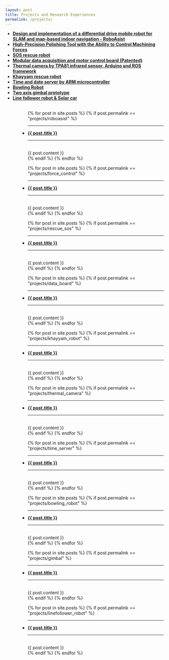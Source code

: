 ```yaml
---
layout: post
title: Projects and Research Experiences
permalink: /projects/
---
```

<ul>

  <li><strong><a href="#roboasist">Design and implementation of a differential drive mobile robot for SLAM and map-based indoor navigation - RoboAsist</a></strong></li>
  <li><strong><a href="#force_control">High-Precision Polishing Tool with the Ability to Control Machining Forces</a></strong></li>
  <li><strong><a href="#rescue_sos">SOS rescue robot</a></strong></li>
  <li><strong><a href="#data_board">Modular data acquisition and motor control board (Patented)</a></strong></li>
  <li><strong><a href="#thermal_camera">Thermal camera by TPA81 infrared sensor, Arduino and ROS framework</a></strong></li>
  <li><strong><a href="#khayyam_robot">Khayyam rescue robot</a></strong></li>
  <li><strong><a href="#time_server">Time and date server by ARM microcontroller</a></strong></li>
  <li><strong><a href="#bowling">Bowling Robot</a></strong></li>
  <li><strong><a href="#gimbal">Two axis gimbal prototype</a></strong></li>
  <li><strong><a href="#linefollower">Line follower robot & Solar car</a></strong></li>

  <br>
<ul>

<ul>
  {% for post in site.posts %}
    {% if post.permalink == "projects/roboasist" %}
      <li>
        <hr> <strong> <a id="roboasist" href="{{ post.url }}">{{ post.title }}</a> </strong> <hr>
        <br>
        {{ post.content }}
        <br>
      </li>
    {% endif %}
  {% endfor %}

  {% for post in site.posts %}
    {% if post.permalink == "projects/force_control" %}
      <li>
        <hr> <strong> <a id="force_control" href="{{ post.url }}">{{ post.title }}</a> </strong> <hr>
        <br>
        {{ post.content }}
        <br>
      </li>
    {% endif %}
  {% endfor %}

  {% for post in site.posts %}
    {% if post.permalink == "projects/rescue_sos" %}
      <li>
        <hr> <strong> <a id="rescue_sos" href="{{ post.url }}">{{ post.title }}</a> </strong> <hr>
        <br>
        {{ post.content }}
        <br>
      </li>
    {% endif %}
  {% endfor %}

  {% for post in site.posts %}
    {% if post.permalink == "projects/data_board" %}
      <li>
        <hr> <strong> <a id="data_board" href="{{ post.url }}">{{ post.title }}</a> </strong> <hr>
        <br>
        {{ post.content }}
        <br>
      </li>
    {% endif %}
  {% endfor %}

  {% for post in site.posts %}
    {% if post.permalink == "projects/khayyam_robot" %}
      <li>
        <hr> <strong> <a id="khayyam_robot" href="{{ post.url }}">{{ post.title }}</a> </strong> <hr>
        <br>
        {{ post.content }}
        <br>
      </li>
    {% endif %}
  {% endfor %}

  {% for post in site.posts %}
    {% if post.permalink == "projects/thermal_camera" %}
      <li>
        <hr> <strong> <a id="thermal_camera" href="{{ post.url }}">{{ post.title }}</a> </strong> <hr>
        <br>
        {{ post.content }}
        <br>
      </li>
    {% endif %}
  {% endfor %}

  {% for post in site.posts %}
    {% if post.permalink == "projects/time_server" %}
      <li>
        <hr> <strong> <a id="time_server" href="{{ post.url }}">{{ post.title }}</a> </strong> <hr>
        <br>
        {{ post.content }}
        <br>
      </li>
    {% endif %}
  {% endfor %}

  {% for post in site.posts %}
    {% if post.permalink == "projects/bowling_robot" %}
      <li>
        <hr> <strong> <a id="bowling" href="{{ post.url }}">{{ post.title }}</a> </strong> <hr>
        <br>
        {{ post.content }}
        <br>
      </li>
    {% endif %}
  {% endfor %}

  {% for post in site.posts %}
    {% if post.permalink == "projects/gimbal" %}
      <li>
        <hr> <strong> <a id="gimbal" href="{{ post.url }}">{{ post.title }}</a> </strong> <hr>
        <br>
        {{ post.content }}
        <br>
      </li>
    {% endif %}
  {% endfor %}

  {% for post in site.posts %}
    {% if post.permalink == "projects/linefollower_robot" %}
      <li>
        <hr> <strong> <a id="linefollower" href="{{ post.url }}">{{ post.title }}</a> </strong> <hr>
        <br>
        {{ post.content }}
        <br>
      </li>
    {% endif %}
  {% endfor %}

</ul>
